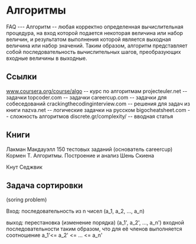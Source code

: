 Алгоритмы
=========

FAQ --- Алгоритм -- любая корректно определенная вычислительная
процедура, на вход которой подается некоторая величина или набор
величин, и результатом выполнения которой является выходная величина
или набор значений.  Таким образом, алгоритм представляет собой
последовательность вычислительных шагов, преобразующих входные
величины в выходные.


Ссылки
------

www.coursera.org/course/algo -- курс по алгоритмам
projecteuler.net -- задачки
topcoder.com -- задачки
careercup.com -- задачки для собеседований
crackingthecodinginterview.com -- решения для задач из книги
nazva.net -- логические задачки на русском
bigocheatsheet.com -- сложность алгоритмов
discrete.gr/complexity/ -- вводная статья

Книги
-----

Лакман Макдауэлл 150 тестовых заданий (основатель careercup)
Кормен Т. Алгоритмы. Построение и анализ
Шень
Скиена

Кнут
Седжвик


Задача сортировки
-----------------
(soring problem)

Вход: последовательность из n чисел (a_1, a_2, ..., a_n)

выход: перестановка (изменение порядка) (a_1', a_2', ..., a_n')
входной последовательности таким образом, что для её членов
выполняется соотношение a_1'<= a_2' <= ... <= a_n'

